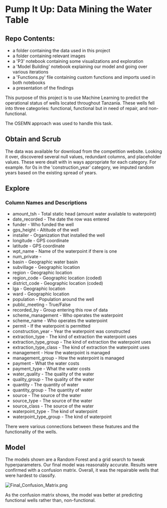 # Pump It Up: Data Mining the Water Table

## Repo Contents:
- a folder containing the data used in this project
- a folder containing relevant images
- a 'P3' notebook containing some visualizations and exploration
- a 'Model Building' notebook explaining our model and going over various iterations
- a 'Functions.py' file containing custom functions and imports used in both notebooks
- a presentation of the findings

This purpose of this project is to use Machine Learning to predict the operational status of wells located throughout Tanzania.
These wells fell into three categories: functional, functional but in need of repair, and non-functional.

The OSEMN approach was used to handle this task.

## Obtain and Scrub

The data was available for download from the competition website. Looking it over, discovered several null values, redundant columns, and placeholder values. These were dealt with in ways appropriate for each category. For example. for 0s in the 'construction_year' category, we imputed random years based on the existing spread of years.

## Explore

### Column Names and Descriptions
- amount_tsh - Total static head (amount water available to waterpoint)
- date_recorded - The date the row was entered
- funder - Who funded the well
- gps_height - Altitude of the well
- installer - Organization that installed the well
- longitude - GPS coordinate
- latitude - GPS coordinate
- wpt_name - Name of the waterpoint if there is one
- num_private -
- basin - Geographic water basin
- subvillage - Geographic location
- region - Geographic location
- region_code - Geographic location (coded)
- district_code - Geographic location (coded)
- lga - Geographic location
- ward - Geographic location
- population - Population around the well
- public_meeting - True/False
- recorded_by - Group entering this row of data
- scheme_management - Who operates the waterpoint
- scheme_name - Who operates the waterpoint
- permit - If the waterpoint is permitted
- construction_year - Year the waterpoint was constructed
- extraction_type - The kind of extraction the waterpoint uses
- extraction_type_group - The kind of extraction the waterpoint uses
- extraction_type_class - The kind of extraction the waterpoint uses
- management - How the waterpoint is managed
- management_group - How the waterpoint is managed
- payment - What the water costs
- payment_type - What the water costs
- water_quality - The quality of the water
- quality_group - The quality of the water
- quantity - The quantity of water
- quantity_group - The quantity of water
- source - The source of the water
- source_type - The source of the water
- source_class - The source of the water
- waterpoint_type - The kind of waterpoint
- waterpoint_type_group - The kind of waterpoint

There were various connections between these features and the functionality of the wells.

## Model

The models shown are a Random Forest and a grid search to tweak hyperparameters. Our final model was reasonably accurate. Results were confirmed with a confusion matrix. Overall, it was the repairable wells that were hardest to classify. 

![Final_Confusion_Matrix.png](attachment:Final_Confusion_Matrix.png)

As the confusion matrix shows, the model was better at predicting functional wells rather than, non-functional.
